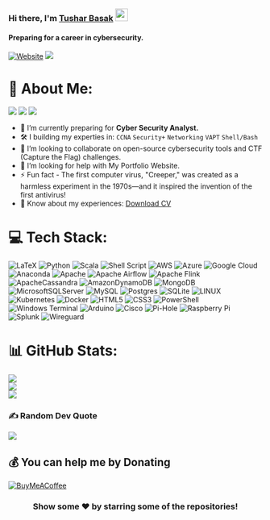 ### Hi there, I'm [Tushar Basak](https://linktr.ee/Tushar0o7) <img src="https://media.giphy.com/media/hvRJCLFzcasrR4ia7z/giphy.gif" width="25px">

#### Preparing for a career in cybersecurity.

[![Website](https://custom-icon-badges.demolab.com/website?label=My%20Portfolio%20Website&style=for-the-badge&url=https%3A%2F%2Fcodestackr.com)](https://bit.ly/tushweb) [![](https://visitcount.itsvg.in/api?id=tusharbasak97&icon=5&color=5)](https://visitcount.itsvg.in)

# 💫 About Me:

[<img src="https://custom-icon-badges.demolab.com/badge/linkedin-%230077B5.svg?&style=for-the-badge&logo=linkedin&logoColor=white" />](https://www.linkedin.com/in/tusharbasak97/)
[<img src="https://custom-icon-badges.demolab.com/badge/Medium-12100E?style=for-the-badge&logo=medium&logoColor=white" />](https://medium.com/@tusharbasak97)
[<img src="https://custom-icon-badges.demolab.com/badge/-LeetCode-FFA116?style=for-the-badge&logo=LeetCode&logoColor=black" />](https://www.leetcode.com/tusharbasak97)

- 🔭 I’m currently preparing for **Cyber Security Analyst.**
- 🛠️ I building my experties in: `CCNA` `Security+` `Networking` `VAPT` `Shell/Bash`
- 👯 I’m looking to collaborate on open-source cybersecurity tools and CTF (Capture the Flag) challenges.
- 🤝 I’m looking for help with My Portfolio Website.
- ⚡ Fun fact - The first computer virus, "Creeper," was created as a harmless experiment in the 1970s—and it inspired the invention of the first antivirus!
- 📄 Know about my experiences: [Download CV](https://bit.ly/basakresume)

###

# 💻 Tech Stack:

![LaTeX](https://custom-icon-badges.demolab.com/badge/latex-%23008080.svg?style=for-the-badge&logo=latex&logoColor=white) ![Python](https://custom-icon-badges.demolab.com/badge/python-3670A0?style=for-the-badge&logo=python&logoColor=ffdd54) ![Scala](https://custom-icon-badges.demolab.com/badge/scala-%23DC322F.svg?style=for-the-badge&logo=scala&logoColor=white) ![Shell Script](https://custom-icon-badges.demolab.com/badge/shell_script-%23121011.svg?style=for-the-badge&logo=gnu-bash&logoColor=white) ![AWS](https://custom-icon-badges.demolab.com/badge/AWS-%23FF9900.svg?style=for-the-badge&logo=amazon-aws&logoColor=white) ![Azure](https://custom-icon-badges.demolab.com/badge/azure-%230072C6.svg?style=for-the-badge&logo=azure-devops&logoColor=white) ![Google Cloud](https://custom-icon-badges.demolab.com/badge/Google%20Cloud-%234285F4.svg?style=for-the-badge&logo=google-cloud&logoColor=white) ![Anaconda](https://custom-icon-badges.demolab.com/badge/Anaconda-%2344A833.svg?style=for-the-badge&logo=anaconda&logoColor=white) ![Apache](https://custom-icon-badges.demolab.com/badge/apache-%23D42029.svg?style=for-the-badge&logo=apache&logoColor=white) ![Apache Airflow](https://custom-icon-badges.demolab.com/badge/Apache%20Airflow-017CEE?style=for-the-badge&logo=Apache%20Airflow&logoColor=white) ![Apache Flink](https://custom-icon-badges.demolab.com/badge/Apache%20Flink-E6526F?style=for-the-badge&logo=Apache%20Flink&logoColor=white) ![ApacheCassandra](https://custom-icon-badges.demolab.com/badge/cassandra-%231287B1.svg?style=for-the-badge&logo=apache-cassandra&logoColor=white) ![AmazonDynamoDB](https://custom-icon-badges.demolab.com/badge/Amazon%20DynamoDB-4053D6?style=for-the-badge&logo=Amazon%20DynamoDB&logoColor=white) ![MongoDB](https://custom-icon-badges.demolab.com/badge/MongoDB-%234ea94b.svg?style=for-the-badge&logo=mongodb&logoColor=white) ![MicrosoftSQLServer](https://custom-icon-badges.demolab.com/badge/Microsoft%20SQL%20Sever-CC2927?style=for-the-badge&logo=microsoft%20sql%20server&logoColor=white) ![MySQL](https://custom-icon-badges.demolab.com/badge/mysql-%2300f.svg?style=for-the-badge&logo=mysql&logoColor=white) ![Postgres](https://custom-icon-badges.demolab.com/badge/postgres-%23316192.svg?style=for-the-badge&logo=postgresql&logoColor=white) ![SQLite](https://custom-icon-badges.demolab.com/badge/sqlite-%2307405e.svg?style=for-the-badge&logo=sqlite&logoColor=white) ![LINUX](https://custom-icon-badges.demolab.com/badge/Linux-FCC624?style=for-the-badge&logo=linux&logoColor=black) ![Kubernetes](https://custom-icon-badges.demolab.com/badge/kubernetes-%23326ce5.svg?style=for-the-badge&logo=kubernetes&logoColor=white) ![Docker](https://custom-icon-badges.demolab.com/badge/docker-%230db7ed.svg?style=for-the-badge&logo=docker&logoColor=white) ![HTML5](https://img.shields.io/badge/html5-%23E34F26.svg?style=for-the-badge&logo=html5&logoColor=white) ![CSS3](https://img.shields.io/badge/css3-%231572B6.svg?style=for-the-badge&logo=css3&logoColor=white) ![PowerShell](https://img.shields.io/badge/PowerShell-%235391FE.svg?style=for-the-badge&logo=powershell&logoColor=white) ![Windows Terminal](https://img.shields.io/badge/Windows%20Terminal-%234D4D4D.svg?style=for-the-badge&logo=windows-terminal&logoColor=white) ![Arduino](https://img.shields.io/badge/-Arduino-00979D?style=for-the-badge&logo=Arduino&logoColor=white) ![Cisco](https://img.shields.io/badge/cisco-%23049fd9.svg?style=for-the-badge&logo=cisco&logoColor=black) ![Pi-Hole](https://img.shields.io/badge/pihole-%2396060C.svg?style=for-the-badge&logo=pi-hole&logoColor=white) ![Raspberry Pi](https://img.shields.io/badge/-Raspberry_Pi-C51A4A?style=for-the-badge&logo=Raspberry-Pi) ![Splunk](https://img.shields.io/badge/splunk-%23000000.svg?style=for-the-badge&logo=splunk&logoColor=white) ![Wireguard](https://img.shields.io/badge/wireguard-%2388171A.svg?style=for-the-badge&logo=wireguard&logoColor=white)
<br/>

# 📊 GitHub Stats:

![](https://github-readme-stats.vercel.app/api?username=tusharbasak97&theme=dark&hide_border=false&include_all_commits=true&count_private=true)<br/>
![](https://github-readme-streak-stats.herokuapp.com/?user=tusharbasak97&theme=dark&hide_border=false)<br/>
![](https://github-readme-stats.vercel.app/api/top-langs/?username=tusharbasak97&theme=dark&hide_border=false&include_all_commits=true&count_private=true&layout=compact)

### ✍️ Random Dev Quote

![](https://quotes-github-readme.vercel.app/api?type=horizontal&theme=radical)

## 💰 You can help me by Donating

[![BuyMeACoffee](https://custom-icon-badges.demolab.com/badge/Buy%20Me%20a%20Coffee-ffdd00?style=for-the-badge&logo=buy-me-a-coffee&logoColor=black)](https://buymeacoffee.com/tushar0o7)

###

<div align="center">
<h3> Show some ❤️ by starring some of the repositories! </h3>
</div>
